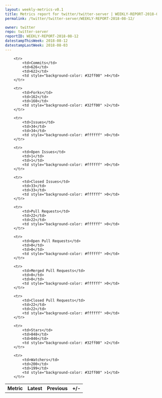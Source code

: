 ```yaml
---
layout: weekly-metrics-v0.1
title: Metrics report for twitter/twitter-server | WEEKLY-REPORT-2018-08-12
permalink: /twitter/twitter-server/WEEKLY-REPORT-2018-08-12/

owner: twitter
repo: twitter-server
reportID: WEEKLY-REPORT-2018-08-12
datestampThisWeek: 2018-08-12
datestampLastWeek: 2018-08-03
---
```




<table style="width: 100%;">
    <tr>
        <th>Metric</th>
        <th>Latest</th>
        <th>Previous</th>
        <th>+/-</th>
    </tr>

        <tr>
            <td>Commits</td>
            <td>626</td>
            <td>622</td>
            <td style="background-color: #32ff00" >4</td>
        </tr>
        
        <tr>
            <td>Forks</td>
            <td>162</td>
            <td>160</td>
            <td style="background-color: #32ff00" >2</td>
        </tr>
        
        <tr>
            <td>Issues</td>
            <td>34</td>
            <td>34</td>
            <td style="background-color: #ffffff" >0</td>
        </tr>
        
        <tr>
            <td>Open Issues</td>
            <td>1</td>
            <td>1</td>
            <td style="background-color: #ffffff" >0</td>
        </tr>
        
        <tr>
            <td>Closed Issues</td>
            <td>33</td>
            <td>33</td>
            <td style="background-color: #ffffff" >0</td>
        </tr>
        
        <tr>
            <td>Pull Requests</td>
            <td>22</td>
            <td>22</td>
            <td style="background-color: #ffffff" >0</td>
        </tr>
        
        <tr>
            <td>Open Pull Requests</td>
            <td>0</td>
            <td>0</td>
            <td style="background-color: #ffffff" >0</td>
        </tr>
        
        <tr>
            <td>Merged Pull Requests</td>
            <td>0</td>
            <td>0</td>
            <td style="background-color: #ffffff" >0</td>
        </tr>
        
        <tr>
            <td>Closed Pull Requests</td>
            <td>22</td>
            <td>22</td>
            <td style="background-color: #ffffff" >0</td>
        </tr>
        
        <tr>
            <td>Stars</td>
            <td>848</td>
            <td>846</td>
            <td style="background-color: #32ff00" >2</td>
        </tr>
        
        <tr>
            <td>Watchers</td>
            <td>200</td>
            <td>199</td>
            <td style="background-color: #32ff00" >1</td>
        </tr>
        
</table>
